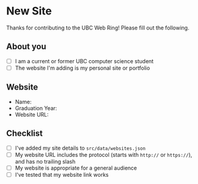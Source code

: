 # New Site

Thanks for contributing to the UBC Web Ring! Please fill out the following.

## About you

- [ ] I am a current or former UBC computer science student
- [ ] The website I'm adding is my personal site or portfolio

## Website

- Name:
- Graduation Year:
- Website URL:

## Checklist

- [ ] I've added my site details to `src/data/websites.json`
- [ ] My website URL includes the protocol (starts with `http://` or `https://`), and has no trailing slash
- [ ] My website is appropriate for a general audience
- [ ] I've tested that my website link works
